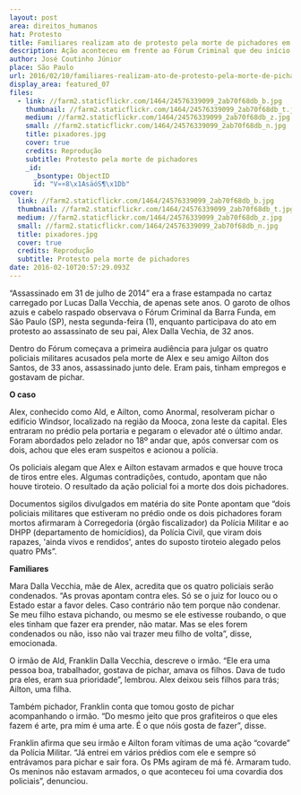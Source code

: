 ```yaml
---
layout: post
area: direitos_humanos
hat: Protesto
title: Familiares realizam ato de protesto pela morte de pichadores em SP
description: Ação aconteceu em frente ao Fórum Criminal que deu início ao julgamento de quatro policiais acusados do crime em 2014.
author: José Coutinho Júnior
place: São Paulo
url: 2016/02/10/familiares-realizam-ato-de-protesto-pela-morte-de-pichadores-em-sp/
display_area: featured_07
files:
  - link: //farm2.staticflickr.com/1464/24576339099_2ab70f68db_b.jpg
    thumbnail: //farm2.staticflickr.com/1464/24576339099_2ab70f68db_t.jpg
    medium: //farm2.staticflickr.com/1464/24576339099_2ab70f68db_z.jpg
    small: //farm2.staticflickr.com/1464/24576339099_2ab70f68db_n.jpg
    title: pixadores.jpg
    cover: true
    credits: Reprodução
    subtitle: Protesto pela morte de pichadores
    _id:
      _bsontype: ObjectID
      id: "V»¤8\x1AsäóS¶\x1Db"
cover:
  link: //farm2.staticflickr.com/1464/24576339099_2ab70f68db_b.jpg
  thumbnail: //farm2.staticflickr.com/1464/24576339099_2ab70f68db_t.jpg
  medium: //farm2.staticflickr.com/1464/24576339099_2ab70f68db_z.jpg
  small: //farm2.staticflickr.com/1464/24576339099_2ab70f68db_n.jpg
  title: pixadores.jpg
  cover: true
  credits: Reprodução
  subtitle: Protesto pela morte de pichadores
date: 2016-02-10T20:57:29.093Z
---
```

<p dir="ltr">&ldquo;Assassinado em 31 de julho de 2014&rdquo; era a frase estampada no cartaz carregado por Lucas Dalla Vecchia, de apenas sete anos. O garoto de olhos azuis e cabelo raspado observava o F&oacute;rum Criminal da Barra Funda, em S&atilde;o Paulo (SP), nesta segunda-feira (1), enquanto participava do ato em protesto ao assassinato de seu pai, Alex Dalla Vechia, de 32 anos.</p>

<p dir="ltr">Dentro do F&oacute;rum come&ccedil;ava a primeira audi&ecirc;ncia para julgar os quatro policiais militares acusados pela morte de Alex e seu amigo Ailton dos Santos, de 33 anos, assassinado junto dele. Eram pais, tinham empregos e gostavam de pichar.</p>

<p dir="ltr"><strong>O caso</strong></p>

<p dir="ltr">Alex, conhecido como Ald, e Ailton, como Anormal, resolveram pichar o edif&iacute;cio Windsor, localizado na regi&atilde;o da Mooca, zona leste da capital. Eles entraram no pr&eacute;dio pela portaria e pegaram o elevador at&eacute; o &uacute;ltimo andar. Foram abordados pelo zelador no 18&ordm; andar que, ap&oacute;s conversar com os dois, achou que eles eram suspeitos e acionou a pol&iacute;cia.</p>

<p dir="ltr">Os policiais alegam que Alex e Ailton estavam armados e que houve troca de tiros entre eles. Algumas contradi&ccedil;&otilde;es, contudo, apontam que n&atilde;o houve tiroteio. O resultado da a&ccedil;&atilde;o policial foi a morte dos dois pichadores.</p>

<p dir="ltr">Documentos sigilos divulgados em mat&eacute;ria do site Ponte apontam que &ldquo;dois policiais militares que estiveram no pr&eacute;dio onde os dois pichadores foram mortos afirmaram &agrave; Corregedoria (&oacute;rg&atilde;o fiscalizador) da Pol&iacute;cia Militar e ao DHPP (departamento de homic&iacute;dios), da Pol&iacute;cia Civil, que viram dois rapazes, &#39;ainda vivos e rendidos&#39;, antes do suposto tiroteio alegado pelos quatro PMs&rdquo;.</p>

<p dir="ltr"><strong>Familiares</strong></p>

<p dir="ltr">Mara Dalla Vecchia, m&atilde;e de Alex, acredita que os quatro policiais ser&atilde;o condenados. &ldquo;As provas apontam contra eles. S&oacute; se o juiz for louco ou o Estado estar a favor deles. Caso contr&aacute;rio n&atilde;o tem porque n&atilde;o condenar. Se meu filho estava pichando, ou mesmo se ele estivesse roubando, o que eles tinham que fazer era prender, n&atilde;o matar. Mas se eles forem condenados ou n&atilde;o, isso n&atilde;o vai trazer meu filho de volta&rdquo;, disse, emocionada.</p>

<p dir="ltr">O irm&atilde;o de Ald, Franklin Dalla Vecchia, descreve o irm&atilde;o. &ldquo;Ele era uma pessoa boa, trabalhador, gostava de pichar, amava os filhos. Dava de tudo pra eles, eram sua prioridade&rdquo;, lembrou. Alex deixou seis filhos para tr&aacute;s; Ailton, uma filha.</p>

<p dir="ltr">Tamb&eacute;m pichador, Franklin conta que tomou gosto de pichar acompanhando o irm&atilde;o. &ldquo;Do mesmo jeito que pros grafiteiros o que eles fazem &eacute; arte, pra mim &eacute; uma arte. &Eacute; o que n&oacute;is gosta de fazer&rdquo;, disse.</p>

<p dir="ltr">Franklin afirma que seu irm&atilde;o e Ailton foram v&iacute;timas de uma a&ccedil;&atilde;o &ldquo;covarde&rdquo; da Pol&iacute;cia Militar. &ldquo;J&aacute; entrei em v&aacute;rios pr&eacute;dios com ele e sempre s&oacute; entr&aacute;vamos para pichar e sair fora. Os PMs agiram de m&aacute; f&eacute;. Armaram tudo. Os meninos n&atilde;o estavam armados, o que aconteceu foi uma covardia dos policiais&rdquo;, denunciou.</p>

